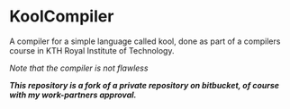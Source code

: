 # KoolCompiler
A compiler for a simple language called kool, done as part of a compilers course in KTH Royal Institute of Technology.

*Note that the compiler is not flawless*

***This repository is a fork of a private repository on bitbucket, of course with my work-partners approval.***
